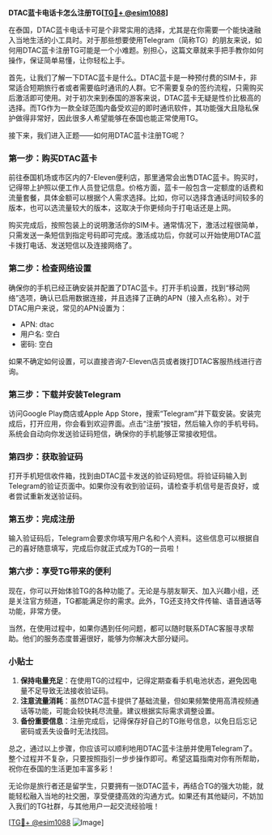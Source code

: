**DTAC蓝卡电话卡怎么注册TG[[TG💪+ @esim1088](https://t.me/s/esim1088)]**

在泰国，DTAC蓝卡电话卡可是个非常实用的选择，尤其是在你需要一个能快速融入当地生活的小工具时。对于那些想要使用Telegram（简称TG）的朋友来说，如何用DTAC蓝卡注册TG可能是一个小难题。别担心，这篇文章就来手把手教你如何操作，保证简单易懂，让你轻松上手。

首先，让我们了解一下DTAC蓝卡是什么。DTAC蓝卡是一种预付费的SIM卡，非常适合短期旅行者或者需要临时通讯的人群。它不需要复杂的签约流程，只需购买后激活即可使用。对于初次来到泰国的游客来说，DTAC蓝卡无疑是性价比极高的选择。而TG作为一款全球范围内备受欢迎的即时通讯软件，其功能强大且隐私保护做得非常好，因此很多人希望能够在泰国也能正常使用TG。

接下来，我们进入正题——如何用DTAC蓝卡注册TG呢？

### **第一步：购买DTAC蓝卡**
前往泰国机场或市区内的7-Eleven便利店，那里通常会出售DTAC蓝卡。购买时，记得带上护照以便工作人员登记信息。价格方面，蓝卡一般包含一定额度的话费和流量套餐，具体金额可以根据个人需求选择。比如，你可以选择含通话时间较多的版本，也可以选流量较大的版本，这取决于你更倾向于打电话还是上网。

购买完成后，按照包装上的说明激活你的SIM卡。通常情况下，激活过程很简单，只需发送一条短信到指定号码即可完成。激活成功后，你就可以开始使用DTAC蓝卡拨打电话、发送短信以及连接网络了。

### **第二步：检查网络设置**
确保你的手机已经正确安装并配置了DTAC蓝卡。打开手机设置，找到“移动网络”选项，确认已启用数据连接，并且选择了正确的APN（接入点名称）。对于DTAC用户来说，常见的APN设置为：

- APN: dtac
- 用户名: 空白
- 密码: 空白

如果不确定如何设置，可以直接咨询7-Eleven店员或者拨打DTAC客服热线进行咨询。

### **第三步：下载并安装Telegram**
访问Google Play商店或Apple App Store，搜索“Telegram”并下载安装。安装完成后，打开应用，你会看到欢迎界面。点击“注册”按钮，然后输入你的手机号码。系统会自动向你发送验证码短信，确保你的手机能够正常接收短信。

### **第四步：获取验证码**
打开手机短信收件箱，找到由DTAC蓝卡发送的验证码短信。将验证码输入到Telegram的验证页面中。如果你没有收到验证码，请检查手机信号是否良好，或者尝试重新发送验证码。

### **第五步：完成注册**
输入验证码后，Telegram会要求你填写用户名和个人资料。这些信息可以根据自己的喜好随意填写，完成后你就正式成为TG的一员啦！

### **第六步：享受TG带来的便利**
现在，你可以开始体验TG的各种功能了。无论是与朋友聊天、加入兴趣小组，还是关注官方频道，TG都能满足你的需求。此外，TG还支持文件传输、语音通话等功能，非常方便。

当然，在使用过程中，如果你遇到任何问题，都可以随时联系DTAC客服寻求帮助。他们的服务态度普遍很好，能够为你解决大部分疑问。

### **小贴士**
1. **保持电量充足**：在使用TG的过程中，记得定期查看手机电池状态，避免因电量不足导致无法接收验证码。
2. **注意流量消耗**：虽然DTAC蓝卡提供了基础流量，但如果频繁使用高清视频通话等功能，可能会较快耗尽流量。建议根据实际需求调整设置。
3. **备份重要信息**：注册完成后，记得保存好自己的TG账号信息，以免日后忘记密码或丢失设备时无法找回。

总之，通过以上步骤，你应该可以顺利地用DTAC蓝卡注册并使用Telegram了。整个过程并不复杂，只要按照指引一步步操作即可。希望这篇指南对你有所帮助，祝你在泰国的生活更加丰富多彩！

无论你是旅行者还是留学生，只要拥有一张DTAC蓝卡，再结合TG的强大功能，就能轻松融入当地的社交圈，享受便捷高效的沟通方式。如果还有其他疑问，不妨加入我们的TG社群，与其他用户一起交流经验哦！

[[TG💪+ @esim1088](https://t.me/s/esim1088) ![Image](https://i.postimg.cc/4NQfJmqS/Snipaste-2025-05-13-00-14-12.png)]